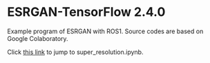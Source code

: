 # ESRGAN-TensorFlow 2.4.0
Example program of ESRGAN with ROS1.  Source codes are based on Google Colaboratory.

Click [this link](https://colab.research.google.com/github/tensorflow/tensorflow/blob/master/tensorflow/lite/g3doc/models/super_resolution/overview.ipynb) to jump to super_resolution.ipynb. 